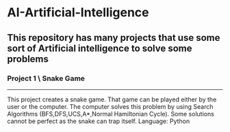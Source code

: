 # AI-Artificial-Intelligence #

## This repository has many projects that use some sort of Artificial intelligence to solve some problems ##

### Project 1 \ Snake Game ###
- - - -

   This project creates a snake game. That game can be played either by the user or the computer. The computer solves this problem by using Search Algorithms (BFS,DFS,UCS,A*,Normal Hamiltonian Cycle). Some solutions cannot be perfect as the snake can trap itself. Language: Python
   
